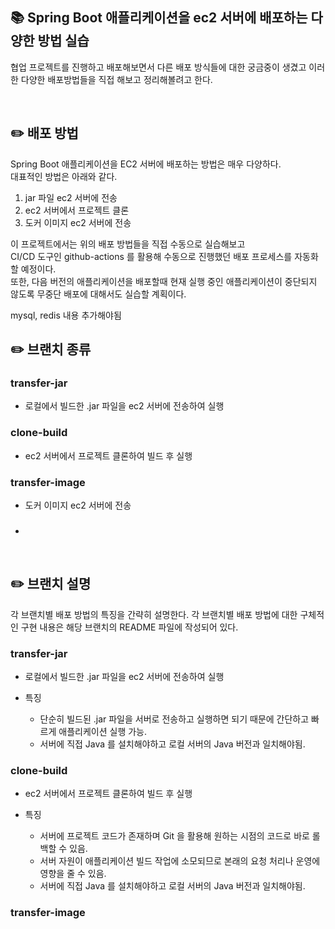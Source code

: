 ## 📚 Spring Boot 애플리케이션을 ec2 서버에 배포하는 다양한 방법 실습
협업 프로젝트를 진행하고 배포해보면서 다른 배포 방식들에 대한 궁금중이 생겼고 이러한 다양한 배포방법들을 직접 해보고 정리해볼려고 한다.

</br>

## ✏️ 배포 방법
Spring Boot 애플리케이션을 EC2 서버에 배포하는 방법은 매우 다양하다.   
대표적인 방법은 아래와 같다.
1. jar 파일 ec2 서버에 전송
2. ec2 서버에서 프로젝트 클론
3. 도커 이미지 ec2 서버에 전송

이 프로젝트에서는 위의 배포 방법들을 직접 수동으로 실습해보고  
CI/CD 도구인 github-actions 를 활용해 수동으로 진행했던 배포 프로세스를 자동화할 예정이다.   
또한, 다음 버전의 애플리케이션을 배포할때 현재 실행 중인 애플리케이션이 중단되지 않도록 무중단 배포에 대해서도 실습할 계획이다.

mysql, redis 내용 추가해야됨

## ✏️ 브랜치 종류
### transfer-jar
- 로컬에서 빌드한 .jar 파일을 ec2 서버에 전송하여 실행

### clone-build
- ec2 서버에서 프로젝트 클론하여 빌드 후 실행

### transfer-image
- 도커 이미지 ec2 서버에 전송

###
- 

</br>

## ✏️ 브랜치 설명
각 브랜치별 배포 방법의 특징을 간략히 설명한다.
각 브랜치별 배포 방법에 대한 구체적인 구현 내용은 해당 브랜치의 README 파일에 작성되어 있다.
### transfer-jar
- 로컬에서 빌드한 .jar 파일을 ec2 서버에 전송하여 실행

- 특징
    - 단순히 빌드된 .jar 파일을 서버로 전송하고 실행하면 되기 때문에 간단하고 빠르게 애플리케이션 실행 가능.
    - 서버에 직접 Java 를 설치해야하고 로컬 서버의 Java 버전과 일치해야됨.

### clone-build
- ec2 서버에서 프로젝트 클론하여 빌드 후 실행

- 특징
    - 서버에 프로젝트 코드가 존재하며 Git 을 활용해 원하는 시점의 코드로 바로 롤백할 수 있음.
    - 서버 자원이 애플리케이션 빌드 작업에 소모되므로 본래의 요청 처리나 운영에 영향을 줄 수 있음.
    - 서버에 직접 Java 를 설치해야하고 로컬 서버의 Java 버전과 일치해야됨.

### transfer-image











